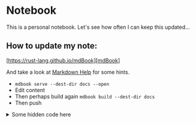 # Notebook

This is a personal notebook. 
Let's see how often I can keep this updated...

## How to update my note:
[https://rust-lang.github.io/mdBook][mdBook]

And take a look at [Markdown Help][mdHelp] for some hints.

* `mdbook serve --dest-dir docs --open`
* Edit content
* Then perhaps build again `mdbook build --dest-dir docs`
* Then push 

<details>
<summary>Some hidden code here</summary>

```rust
use warp::Filter;

#[tokio::main]
async fn main() {
    let routes = warp::any().map(|| "Hello, World!");
    warp::serve(routes).run(([127, 0, 0, 1], 3030)).await;
}
```
</details>


[mdBook]: https://rust-lang.github.io/mdBook
[mdHelp]: https://github.com/adam-p/markdown-here/wiki/Markdown-Cheatsheet